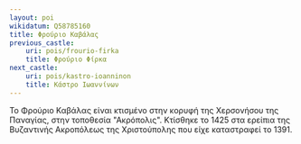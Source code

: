 ```yaml
---
layout: poi
wikidatum: Q58785160
title: Φρούριο Καβάλας
previous_castle:
    uri: pois/frourio-firka
    title: Φρούριο Φίρκα
next_castle:
    uri: pois/kastro-ioanninon
    title: Κάστρο Ιωαννίνων
---
```

Το Φρούριο Καβάλας είναι κτισμένο στην κορυφή της Χερσονήσου της Παναγίας, στην τοποθεσία "Ακρόπολις". Κτίσθηκε το 1425 στα ερείπια της Βυζαντινής Ακροπόλεως της Χριστούπολης που είχε καταστραφεί το 1391.